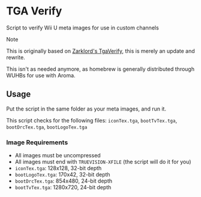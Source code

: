 # TGA Verify

Script to verify Wii U meta images for use in custom channels

> [!NOTE]
> This is originally based on [Zarklord's TgaVerify](https://gbatemp.net/threads/450997), this is merely an update and rewrite.
> 
> This isn't as needed anymore, as homebrew is generally distributed through WUHBs for use with Aroma.



## Usage

Put the script in the same folder as your meta images, and run it.

This script checks for the following files: `iconTex.tga`, `bootTvTex.tga`, `bootDrcTex.tga`, `bootLogoTex.tga`

### Image Requirements

- All images must be uncompressed
- All images must end with `TRUEVISION-XFILE` (the script will do it for you)
- `iconTex.tga`: 128x128, 32-bit depth
- `bootLogoTex.tga`: 170x42, 32-bit depth
- `bootDrcTex.tga`: 854x480, 24-bit depth
- `bootTvTex.tga`: 1280x720, 24-bit depth
